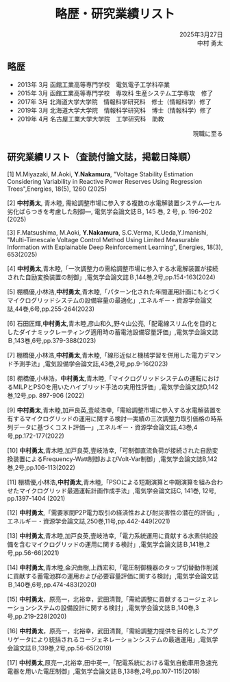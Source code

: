 <style>
.right-align { text-align: right !important; }
.center-align { text-align: center !important; }
.underline { text-decoration: underline; }
a { color: black; text-decoration: none; }
.black-link { color: black; }
</style>

# <div class="center-align">略歴・研究業績リスト</div>

<div style="text-align: right">
2025年3月27日<br>
中村 勇太
</div>

## 略歴

- 2013年 3月 函館工業高等専門学校　電気電子工学科卒業
- 2015年 3月 函館工業高等専門学校　専攻科 生産システム工学専攻　修了　
- 2017年 3月 北海道大学大学院　情報科学研究科　修士（情報科学）修了
- 2019年 3月 北海道大学大学院　情報科学研究科　博士（情報科学）修了
- 2019年 4月 名古屋工業大学大学院　工学研究科　助教
<div style="text-align: right">    現職に至る</div>

## 研究業績リスト（査読付論文誌，掲載日降順）

<!-- <span class=\"underline\">下線付きテキスト</span> -->

[1] M.Miyazaki, M.Aoki, **Y.Nakamura**, "Voltage Stability Estimation Considering Variability in Reactive Power Reserves Using Regression Trees",Energies, 18(5), 1260 (2025)

[2] **中村勇太**, 青木睦, 需給調整市場に参入する複数の水電解装置システム—セル劣化ばらつきを考慮した制御—, 電気学会論文誌Ｂ, 145 巻, 2 号, p. 196-202 (2025)

[3] F.Matsushima, M.Aoki, **Y.Nakamura**, S.C.Verma, K.Ueda,Y.Imanishi, "Multi-Timescale Voltage Control Method Using Limited Measurable Information with Explainable Deep Reinforcement Learning", Energies, 18(3), 653(2025)

[4] **中村勇太**,青木睦,「一次調整力の需給調整市場に参入する水電解装置が接続された自励変換装置の制御」,電気学会論文誌Ｂ,144巻,2号,pp.154-163(2024)

[5] 棚橋優,小林浩,**中村勇太**,青木睦,「パターン化された年間運用計画にもとづくマイクログリッドシステムの設備容量の最適化」,エネルギー・資源学会論文誌,44巻,6号,pp.255-264(2023)

[6] 石田匠輝,**中村勇太**,青木睦,彦山和久,野々山公亮,「配電線スリム化を目的としたダイナミックレーティング適用時の蓄電池設備容量評価」,電気学会論文誌Ｂ,143巻,6号,pp.379-388(2023)

[7] 棚橋優,小林浩,**中村勇太**,青木睦,「線形近似と機械学習を併用した電力デマンド予測手法」,電気設備学会論文誌,43巻,2号,pp.9-16(2023)

[8] 棚橋優,小林浩，**中村勇太**,青木睦,「マイクログリッドシステムの運転におけるMILPとPSOを用いたハイブリッド手法の実用性評価」,電気学会論文誌D,142巻,12号,pp. 897-906 (2022)

[9] **中村勇太**,青木睦,加戸良英,壹岐浩幸,「需給調整市場に参入する水電解装置を有するマイクログリッドの運用に関する検討―実績の三次調整力取引価格の時系列データに基づくコスト評価―」,エネルギー・資源学会論文誌,43巻,4号,pp.172-177(2022)

[10] **中村勇太**,青木睦,加戸良英,壹岐浩幸,「可制御直流負荷が接続された自励変換装置によるFrequency-Watt制御およびVolt-Var制御」,電気学会論文誌B,142巻,2号,pp.106-113(2022)

[11] 棚橋優,小林浩,**中村勇太**,青木睦,「PSOによる短期演算と中期演算を組み合わせたマイクログリッド最適運転計画作成手法」,電気学会論文誌C, 141巻, 12号, pp.1397-1404 (2021)

[12] **中村勇太**,「需要家間P2P電力取引の経済性および耐災害性の潜在的評価」,エネルギー・資源学会論文誌,250巻,11号,pp.442-449(2021)

[13] **中村勇太**,青木睦,加戸良英,壹岐浩幸,「電力系統運用に貢献する水素供給設備を含むマイクログリッドの運用に関する検討」,電気学会論文誌Ｂ,141巻,2号,pp.56-66(2021)

[14] **中村勇太**,青木睦,金沢由樹,上西宏和,「電圧制御機器のタップ切替動作削減に貢献する蓄電池群の運用および必要容量評価に関する検討」,電気学会論文誌Ｂ,140巻,6号,pp.474-483(2020)

[15] **中村勇太**，原亮一，北裕幸，武田清賢,「需給調整に貢献するコージェネレーションシステムの設備設計に関する検討」,電気学会論文誌Ｂ,140巻,3号,pp.219-228(2020)

[16] **中村勇太**，原亮一，北裕幸，武田清賢,「需給調整力提供を目的としたアグリゲータにより統括されるコージェネレーションシステムの最適運用」,電気学会論文誌Ｂ,139巻,2号,pp.56-65(2019)

[17] **中村勇太**,原亮一,北裕幸,田中英一,「配電系統における電気自動車用急速充電器を用いた電圧制御」,電気学会論文誌Ｂ,138巻,2号,pp.107-115(2018)